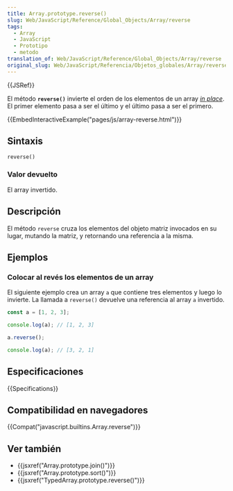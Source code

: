 ```yaml
---
title: Array.prototype.reverse()
slug: Web/JavaScript/Reference/Global_Objects/Array/reverse
tags:
  - Array
  - JavaScript
  - Prototipo
  - metodo
translation_of: Web/JavaScript/Reference/Global_Objects/Array/reverse
original_slug: Web/JavaScript/Referencia/Objetos_globales/Array/reverse
---
```


{{JSRef}}

El método **`reverse()`** invierte el orden de los elementos de un array _[in place](https://en.wikipedia.org/wiki/In-place_algorithm)_. El primer elemento pasa a ser el último y el último pasa a ser el primero.

{{EmbedInteractiveExample("pages/js/array-reverse.html")}}

## Sintaxis

```
reverse()
```

### Valor devuelto

El array invertido.

## Descripción

El método `reverse` cruza los elementos del objeto matriz invocados en su lugar, mutando la matriz, y retornando una referencia a la misma.

## Ejemplos

### Colocar al revés los elementos de un array

El siguiente ejemplo crea un array `a` que contiene tres elementos y luego lo invierte.
La llamada a `reverse()` devuelve una referencia al array `a` invertido.

```js
const a = [1, 2, 3];

console.log(a); // [1, 2, 3]

a.reverse();

console.log(a); // [3, 2, 1]
```

## Especificaciones

{{Specifications}}

## Compatibilidad en navegadores

{{Compat("javascript.builtins.Array.reverse")}}

## Ver también

- {{jsxref("Array.prototype.join()")}}
- {{jsxref("Array.prototype.sort()")}}
- {{jsxref("TypedArray.prototype.reverse()")}}
